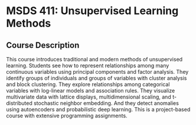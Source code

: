 # MSDS 411: Unsupervised Learning Methods

## Course Description
This course introduces traditional and modern methods of unsupervised learning. Students see how to represent relationships among many continuous variables using principal components and factor analysis. They identify groups of individuals and groups of variables with cluster analysis and block clustering. They explore relationships among categorical variables with log-linear models and association rules. They visualize multivariate data with lattice displays, multidimensional scaling, and t-distributed stochastic neighbor embedding. And they detect anomalies using autoencoders and probabilistic deep learning. This is a project-based course with extensive programming assignments.
